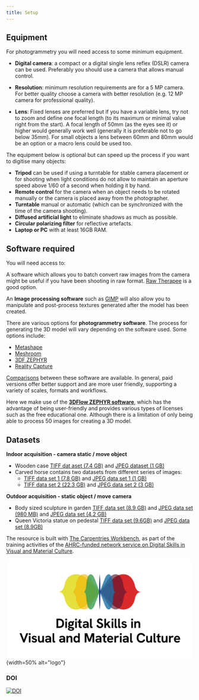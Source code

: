 ```yaml
---
title: Setup
---
```


## Equipment

For photogrammetry you will need access to some minimum equipment.

- **Digital camera**: a compact or a digital single lens reflex (DSLR) camera can be used. Preferably you should use a camera that allows manual control. 

- **Resolution**: minimum resolution requirements are for a 5 MP camera. For better quality choose a camera with better resolution (e.g. 12 MP camera for professional quality).

- **Lens**: Fixed lenses are preferred but if you have a variable lens, try not to zoom and define one focal length (to its maximum or minimal value right from the start). A focal length of 50mm (as the eyes see it) or higher would generally work well (generally it is preferable not to go below 35mm). For small objects a lens between 60mm and 80mm would be an option or a macro lens could be used too.

The equipment below is optional but can speed up the
process if you want to digitise many objects:


-	**Tripod** can be used if using a turntable for stable camera placement or for shooting when light conditions do not allow to maintain an aperture speed above 1/60 of a second when holding it by hand. 
- **Remote control** for the camera when an object needs to be rotated manually or the camera is placed away from the photographer.
- **Turntable** manual or automatic (which can be synchronized with the time of the camera shooting).
- **Diffused artificial light** to eliminate shadows as much as possible.
- **Circular polarizing filter** for reflective artefacts.
- **Laptop or PC** with at least 16GB RAM.

## Software required 

You will need access to:

A software which allows you to batch convert raw images from the camera might be useful if you have
been shooting in raw format. [Raw Therapee](https://www.rawtherapee.com/) is a good option.

An **Image processing software** such as [GIMP](https://www.gimp.org/) will also allow you to manipulate and post-process textures generated after the model has been created. 

There are various options for **photogrammetry software**. The process for generating the 3D model will vary depending on the software used. Some options include:

- [Metashape](https://www.agisoft.com/)
- [Meshroom](https://alicevision.org)
- [3DF ZEPHYR](https://www.3dflow.net)
- [Reality Capture](https://www.capturingreality.com) 

[Comparisons](https://formlabs.com/blog/photogrammetry-guide-and-software-comparison/) between these software are available. In general, paid versions offer better support and are more user friendly, supporting
a variety of scales, formats and workflows.


Here we make use of the [**3DFlow ZEPHYR software**](https://www.3dflow.net), 
which has the advantage of being user-friendly and
provides various types of licenses such as the free educational one. Although there is a limitation
of only being able to process 50 images for creating
a 3D model.


## Datasets

**Indoor acquisition - camera static / move object**

- Wooden case [TIFF dat aset (7.4 GB)](https://data.d4science.net/iBBZ) and [JPEG dataset (1 GB)](https://data.d4science.net/xDSW)
- Carved horse contains two datasets from different series of images:
  - [TIFF data set 1 (7.8 GB)](https://data.d4science.net/GDnx) and [JPEG data set 1 (1 GB)](https://data.d4science.net/Fvaf)
  - [TIFF data set 2 (22.3 GB)](https://data.d4science.net/Lg1t) and [JPEG data set 2 (3 GB)](https://data.d4science.net/UPgE)

**Outdoor acquisition - static object / move camera**

- Body sized sculpture in garden [TIFF data set (8.9 GB)](https://data.d4science.net/rq8Y) and [JPEG data set (980 MB)](https://data.d4science.net/xDSW) and [JPEG data set (4.2 GB)](https://data.d4science.net/qvGM)
- Queen Victoria statue on pedestal [TIFF data set (9.6GB)](https://data.d4science.net/eQRq) and [JPEG data set (8.9GB)](https://data.d4science.net/S9r6)


The resource is built with [The Carpentries Workbench](https://carpentries.github.io/sandpaper-docs/), as part of the training activities of the [AHRC-funded network service on Digital Skills in Visual and Material Culture](https://www.culturedigitalskills.org). 

![](../episodes/fig/colorlogo_centre.png){width=50% alt="logo"}

### DOI  
[![DOI](https://zenodo.org/badge/DOI/10.5281/zenodo.12698179.svg)](https://doi.org/10.5281/zenodo.12698179)
